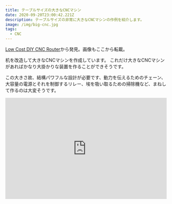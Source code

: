 ```yaml
---
title: テーブルサイズの大きなCNCマシン
date: 2020-09-20T23:00:42.221Z
description: テーブルサイズの非常に大きなCNCマシンの作例を紹介します。
image: /img/big-cnc.jpg
tags:
  - CNC
---
```

[Low Cost DIY CNC Router](https://www.instructables.com/id/Low-Cost-DIY-CNC-Router/)から発見。画像もここから転載。

机を改造して大きなCNCマシンを作成しています。
これだけ大きなCNCマシンがあればかなり大掛かりな装置を作ることができそうです。

この大きさ故、結構パワフルな設計が必要です、動力を伝えるためのチェーン、大容量の電源とそれを制御するリレー、埃を吸い取るための掃除機など、まねして作るのは大変そうです。

<iframe width="100%" height="315" src="https://www.youtube.com/embed/wD5KRtZmsnQ" frameborder="0" allow="accelerometer; autoplay; encrypted-media; gyroscope; picture-in-picture" allowfullscreen></iframe>
